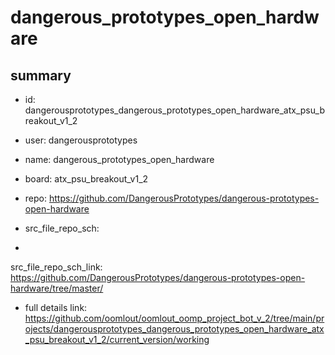 # dangerous_prototypes_open_hardware
 
## summary 
* id: dangerousprototypes_dangerous_prototypes_open_hardware_atx_psu_breakout_v1_2
* user: dangerousprototypes
* name: dangerous_prototypes_open_hardware
* board: atx_psu_breakout_v1_2
* repo: https://github.com/DangerousPrototypes/dangerous-prototypes-open-hardware



* src_file_repo_sch: 
*
 src_file_repo_sch_link: https://github.com/DangerousPrototypes/dangerous-prototypes-open-hardware/tree/master/
* full details link: https://github.com/oomlout/oomlout_oomp_project_bot_v_2/tree/main/projects/dangerousprototypes_dangerous_prototypes_open_hardware_atx_psu_breakout_v1_2/current_version/working  






